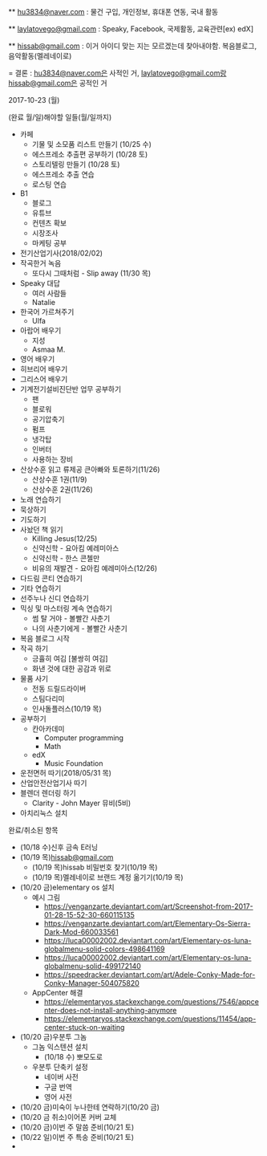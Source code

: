 ** hu3834@naver.com : 물건 구입, 개인정보, 휴대폰 연동, 국내 활동

** laylatovego@gmail.com : Speaky, Facebook, 국제활동, 교육관련[ex) edX]

** hissab@gmail.com : 이거 아이디 맞는 지는 모르겠는데 찾아내야함. 복음블로그, 음악활동(멜레네이로)



= 결론 : hu3834@naver.com은 사적인 거, laylatovego@gmail.com랑 hissab@gmail.com은 공적인 거



2017-10-23 (월)

(완료 월/일)해야할 일들(월/일까지)

- 카페
  - 기물 및 소모품 리스트 만들기 (10/25 수)
  - 에스프레소 추출편 공부하기 (10/28 토)
  - 스토리텔링 만들기 (10/28 토)
  - 에스프레소 추출 연습
  - 로스팅 연습
- B1
  - 블로그
  - 유튜브
  - 컨텐츠 확보
  - 시장조사
  - 마케팅 공부
- 전기산업기사(2018/02/02)
- 작곡한거 녹음
  - 또다시 그때처럼 - Slip away (11/30 목)
- Speaky  대답
  - 여러 사람들
  - Natalie
- 한국어 가르쳐주기
  - Ulfa
- 아랍어 배우기
  - 지성
  - Asmaa M.
- 영어 배우기
- 히브리어 배우기
- 그리스어 배우기
- 기계전기설비진단반 업무 공부하기
  - 팬
  - 블로워
  - 공기압축기
  - 펌프
  - 냉각탑
  - 인버터
  - 사용하는 장비
- 산상수훈 읽고 류제공 큰아빠와 토론하기(11/26)
  - 산상수훈 1권(11/9)
  - 산상수훈 2권(11/26)
- 노래 연습하기
- 묵상하기
- 기도하기
- 사놨던 책 읽기
  - Killing Jesus(12/25)
  - 신약신학 - 요아킴 예레미아스
  - 신약신학 - 한스 콘첼만
  - 비유의 재발견 - 요아킴 예레미아스(12/26)
- 다드림 콘티 연습하기
- 기타 연습하기
- 선주누나 신디 연습하기
- 믹싱 및 마스터링 계속 연습하기
  - 썸 탈 거야 - 볼빨간 사춘기
  - 나의 사춘기에게 - 볼빨간 사춘기
- 복음 블로그 시작
- 작곡 하기
  - 긍휼히 여김 [불쌍히 여김]
  - 화낸 것에 대한 공감과 위로
- 물품 사기
  - 전동 드릴드라이버
  - 스팀다리미
  - 인사돌플러스(10/19 목)
- 공부하기
  - 칸아카데미
    - Computer programming
    - Math
  - edX
    - Music Foundation
- 운전면허 따기(2018/05/31 목)
- 산업안전산업기사 따기
- 블렌더 렌더링 하기
  - Clarity - John Mayer 뮤비(5비)
- 아치리눅스 설치





완료/취소된 항목

- (10/18 수)신후 금속 E러닝
- (10/19 목)hissab@gmail.com
  - (10/19 목)hissab 비밀번호 찾기(10/19 목)
  - (10/19 목)멜레네이로 브랜드 계정 옮기기(10/19 목)
- (10/20 금)elementary os 설치
  - 예시 그림
    - https://venganzarte.deviantart.com/art/Screenshot-from-2017-01-28-15-52-30-660115135
    - https://venganzarte.deviantart.com/art/Elementary-Os-Sierra-Dark-Mod-660033561
    - https://luca00002002.deviantart.com/art/Elementary-os-luna-globalmenu-solid-colors-498641169
    - https://luca00002002.deviantart.com/art/Elementary-os-luna-globalmenu-solid-499172140
    - https://speedracker.deviantart.com/art/Adele-Conky-Made-for-Conky-Manager-504075820
  - AppCenter 해결
    - https://elementaryos.stackexchange.com/questions/7546/appcenter-does-not-install-anything-anymore
    - https://elementaryos.stackexchange.com/questions/11454/app-center-stuck-on-waiting
- (10/20 금)우분투 그놈
  - 그놈 익스텐션 설치
    - (10/18 수) 뽀모도로
  - 우분투 단축키 설정
    - 네이버 사전
    - 구글 번역
    - 영어 사전
- (10/20 금)미숙이 누나한테 연락하기(10/20 금)
- (10/20 금 취소)이어폰 커버 교체
- (10/20 금)이번 주 말씀 준비(10/21 토)
- (10/22 일)이번 주 특송 준비(10/21 토)
- 
